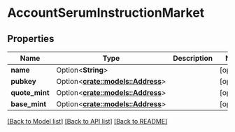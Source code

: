 # AccountSerumInstructionMarket

## Properties

Name | Type | Description | Notes
------------ | ------------- | ------------- | -------------
**name** | Option<**String**> |  | [optional]
**pubkey** | Option<[**crate::models::Address**](Address.md)> |  | [optional]
**quote_mint** | Option<[**crate::models::Address**](Address.md)> |  | [optional]
**base_mint** | Option<[**crate::models::Address**](Address.md)> |  | [optional]

[[Back to Model list]](../solanabeach_api.wiki/Home.md#documentation-for-models) [[Back to API list]](../solanabeach_api.wiki/Home.md#documentation-for-api-endpoints) [[Back to README]](../solanabeach_api.wiki/Home.md)


